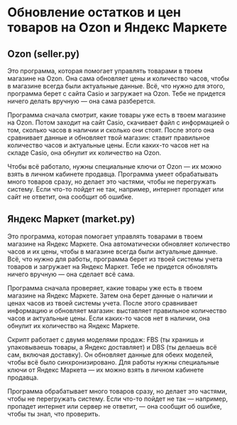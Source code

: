 # Обновление остатков и цен товаров на Ozon и Яндекс Маркете

## Ozon (seller.py)

Это программа, которая помогает управлять товарами в твоем магазине на Ozon. 
Она сама обновляет цены и количество часов, чтобы в магазине всегда были актуальные данные. 
Всё, что нужно для этого, программа берет с сайта Casio и загружает на Ozon. 
Тебе не придется ничего делать вручную — она сама разберется.

Программа сначала смотрит, какие товары уже есть в твоем магазине на Ozon. 
Потом заходит на сайт Casio, скачивает файл с информацией о том, сколько часов в наличии и сколько они стоят. 
После этого она сравнивает данные и обновляет твой магазин: ставит правильное количество часов и актуальные цены. 
Если каких-то часов нет на складе Casio, она обнулит их количество на Ozon.

Чтобы всё работало, нужны специальные ключи от Ozon — их можно взять в личном кабинете продавца. 
Программа умеет обрабатывать много товаров сразу, но делает это частями, чтобы не перегружать систему. 
Если что-то пойдет не так, например, интернет пропадет или сайт не ответит, она сообщит об ошибке.

## Яндекс Маркет (market.py)

Это программа, которая помогает управлять товарами в твоем магазине на Яндекс Маркете. 
Она автоматически обновляет количество часов и их цены, чтобы в магазине всегда были актуальные данные. 
Всё, что нужно для работы, программа берет из твоей системы учета товаров и загружает на Яндекс Маркет. 
Тебе не придется обновлять ничего вручную — она сделает всё сама.

Программа сначала проверяет, какие товары уже есть в твоем магазине на Яндекс Маркете. 
Затем она берет данные о наличии и ценах часов из твоей системы учета. 
После этого сравнивает информацию и обновляет магазин: выставляет правильное количество часов и актуальные цены. 
Если каких-то часов нет в наличии, она обнулит их количество на Яндекс Маркете.

Скрипт работает с двумя моделями продаж: FBS (ты хранишь и упаковываешь товары, а Яндекс доставляет) и DBS (ты делаешь всё сам, включая доставку). 
Он обновляет данные для обеих моделей, чтобы всё было синхронизировано. 
Для работы нужны специальные ключи от Яндекс Маркета — их можно взять в личном кабинете продавца.

Программа обрабатывает много товаров сразу, но делает это частями, чтобы не перегружать систему. 
Если что-то пойдет не так — например, пропадет интернет или сервер не ответит, — она сообщит об ошибке, чтобы ты знал, что проверить.
